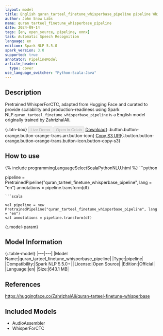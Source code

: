```yaml
---
layout: model
title: English quran_tarteel_finetune_whisperbase_pipeline pipeline WhisperForCTC from ZahrizhalAli
author: John Snow Labs
name: quran_tarteel_finetune_whisperbase_pipeline
date: 2024-09-14
tags: [en, open_source, pipeline, onnx]
task: Automatic Speech Recognition
language: en
edition: Spark NLP 5.5.0
spark_version: 3.0
supported: true
annotator: PipelineModel
article_header:
  type: cover
use_language_switcher: "Python-Scala-Java"
---
```


## Description

Pretrained WhisperForCTC, adapted from Hugging Face and curated to provide scalability and production-readiness using Spark NLP.`quran_tarteel_finetune_whisperbase_pipeline` is a English model originally trained by ZahrizhalAli.

{:.btn-box}
<button class="button button-orange" disabled>Live Demo</button>
<button class="button button-orange" disabled>Open in Colab</button>
[Download](https://s3.amazonaws.com/auxdata.johnsnowlabs.com/public/models/quran_tarteel_finetune_whisperbase_pipeline_en_5.5.0_3.0_1726355411395.zip){:.button.button-orange.button-orange-trans.arr.button-icon}
[Copy S3 URI](s3://auxdata.johnsnowlabs.com/public/models/quran_tarteel_finetune_whisperbase_pipeline_en_5.5.0_3.0_1726355411395.zip){:.button.button-orange.button-orange-trans.button-icon.button-copy-s3}

## How to use



<div class="tabs-box" markdown="1">
{% include programmingLanguageSelectScalaPythonNLU.html %}
```python

pipeline = PretrainedPipeline("quran_tarteel_finetune_whisperbase_pipeline", lang = "en")
annotations =  pipeline.transform(df)   

```
```scala

val pipeline = new PretrainedPipeline("quran_tarteel_finetune_whisperbase_pipeline", lang = "en")
val annotations = pipeline.transform(df)

```
</div>

{:.model-param}
## Model Information

{:.table-model}
|---|---|
|Model Name:|quran_tarteel_finetune_whisperbase_pipeline|
|Type:|pipeline|
|Compatibility:|Spark NLP 5.5.0+|
|License:|Open Source|
|Edition:|Official|
|Language:|en|
|Size:|643.1 MB|

## References

https://huggingface.co/ZahrizhalAli/quran-tarteel-finetune-whisperbase

## Included Models

- AudioAssembler
- WhisperForCTC
